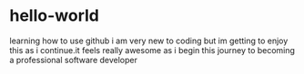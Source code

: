 # hello-world
learning how to use github
i am very new to coding but im getting to enjoy this as i continue.it feels really awesome as i begin this journey to becoming a professional software developer
